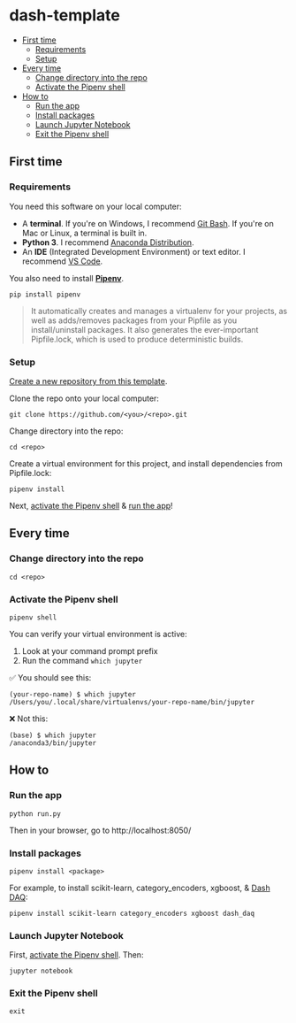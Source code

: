 # dash-template

- [First time](#first-time)
  - [Requirements](#requirements)
  - [Setup](#setup)
- [Every time](#every-time)
  - [Change directory into the repo](#change-directory-into-the-repo)
  - [Activate the Pipenv shell](#activate-the-pipenv-shell)
- [How to](#how-to)
  - [Run the app](#run-the-app)
  - [Install packages](#install-packages)
  - [Launch Jupyter Notebook](#launch-jupyter-notebook)
  - [Exit the Pipenv shell](#exit-the-pipenv-shell)
  
## First time

### Requirements
You need this software on your local computer:

- A **terminal**. If you're on Windows, I recommend [Git Bash](https://gitforwindows.org/). If you're on Mac or Linux, a terminal is built in.
- **Python 3**. I recommend [Anaconda Distribution](https://www.anaconda.com/distribution/).
- An **IDE** (Integrated Development Environment) or text editor. I recommend [VS Code](https://code.visualstudio.com/).

You also need to install [**Pipenv**](https://pipenv.readthedocs.io/en/latest/).

```
pip install pipenv
```

> It automatically creates and manages a virtualenv for your projects, as well as adds/removes packages from your Pipfile as you install/uninstall packages. It also generates the ever-important Pipfile.lock, which is used to produce deterministic builds.

### Setup

[Create a new repository from this template](https://github.com/rrherr/dash-template/generate).

Clone the repo onto your local computer:
```
git clone https://github.com/<you>/<repo>.git
```

Change directory into the repo:
```
cd <repo>
```

Create a virtual environment for this project, and install dependencies from Pipfile.lock:
```
pipenv install
```

Next, [activate the Pipenv shell](#activate-the-pipenv-shell) & [run the app](#run-the-app)!

## Every time

### Change directory into the repo
```
cd <repo>
```

### Activate the Pipenv shell
```
pipenv shell
```

You can verify your virtual environment is active:

1. Look at your command prompt prefix
2. Run the command `which jupyter`

✅ You should see this:
```
(your-repo-name) $ which jupyter
/Users/you/.local/share/virtualenvs/your-repo-name/bin/jupyter
```

❌ Not this:
```
(base) $ which jupyter
/anaconda3/bin/jupyter
```

## How to

### Run the app
```
python run.py
```

Then in your browser, go to http://localhost:8050/

### Install packages
```
pipenv install <package>
```

For example, to install scikit-learn, category_encoders, xgboost, & [Dash DAQ](https://dash.plot.ly/dash-daq):
```
pipenv install scikit-learn category_encoders xgboost dash_daq
```

### Launch Jupyter Notebook
First, [activate the Pipenv shell](#activate-the-pipenv-shell). Then:
```
jupyter notebook
```

### Exit the Pipenv shell
```
exit
```







